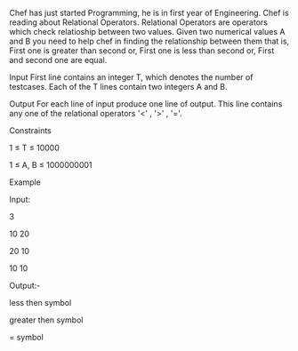 Chef has just started Programming, he is in first year of Engineering. Chef is reading about Relational Operators.
Relational Operators are operators which check relatioship between two values. Given two numerical values A and B you need to help chef in finding the relationship between them that is,
First one is greater than second or,
First one is less than second or,
First and second one are equal.
 

Input
First line contains an integer T, which denotes the number of testcases. Each of the T lines contain two integers A and B.

Output
For each line of input produce one line of output. This line contains any one of the relational operators
'<' , '>' , '='.

Constraints

1 ≤ T ≤ 10000

1 ≤ A, B ≤ 1000000001

Example

Input:

3

10 20

20 10

10 10

Output:-

less then symbol

greater then symbol

= symbol
